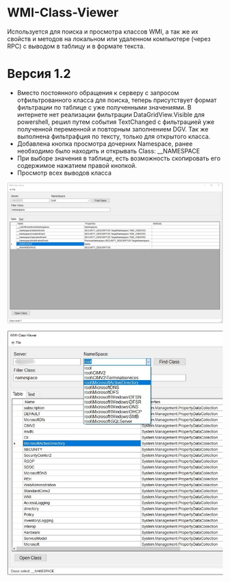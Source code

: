 # WMI-Class-Viewer

Используется для поиска и просмотра классов WMI, а так же их свойств и методов на локальном или удаленном компьютере (через RPC) с выводом в таблицу и в формате текста.

> 

# Версия 1.2 
* Вместо постоянного обращения к серверу с запросом отфильтрованного класса для поиска, теперь присутствует формат фильтрации по таблице с уже полученными значениями. В интернете нет реализации фильтрации DataGridView.Visible для powershell, решил путем события TextChanged с фильтрацией уже полученной переменной и повторным заполнением DGV. Так же выполнена фильтрафция по тексту, только для открытого класса.
* Добавлена кнопка просмотра дочерних Namespace, ранее необходимо было находить и открывать Class: __NAMESPACE
* При выборе значения в таблице, есть возможность скопировать его содержимое нажатием правой кнопкой.
* Просмотр всех выводов класса

![Image alt](https://github.com/Lifailon/WMI-Class-Viewer/blob/rsa/Open%20Class%20Namespace.jpg)

![Image alt](https://github.com/Lifailon/WMI-Class-Viewer/blob/rsa/Find%20Namespace.jpg)


